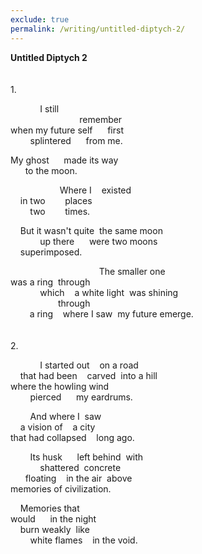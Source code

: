 ```yaml
---
exclude: true
permalink: /writing/untitled-diptych-2/
---
```

**Untitled Diptych 2**<!--After Gao Xingjian and Shane McCrae-->  
<br/><br/>
1\.  
  
&nbsp;&nbsp;&nbsp;&nbsp;&nbsp;&nbsp;&nbsp;&nbsp;&nbsp;&nbsp;&nbsp;&nbsp;I still  
&nbsp;&nbsp;&nbsp;&nbsp;&nbsp;&nbsp;&nbsp;&nbsp;&nbsp;&nbsp;&nbsp;&nbsp;&nbsp;&nbsp;&nbsp;&nbsp;&nbsp;&nbsp;&nbsp;&nbsp;&nbsp;&nbsp;&nbsp;&nbsp;&nbsp;&nbsp;&nbsp;&nbsp;remember  
when my future self&nbsp;&nbsp;&nbsp;&nbsp;&nbsp;&nbsp;first  
&nbsp;&nbsp;&nbsp;&nbsp;&nbsp;&nbsp;&nbsp;&nbsp;splintered&nbsp;&nbsp;&nbsp;&nbsp;&nbsp;&nbsp;from me.  
  
My ghost&nbsp;&nbsp;&nbsp;&nbsp;&nbsp;&nbsp;made its way  
&nbsp;&nbsp;&nbsp;&nbsp;&nbsp;&nbsp;to the moon.  
  
&nbsp;&nbsp;&nbsp;&nbsp;&nbsp;&nbsp;&nbsp;&nbsp;&nbsp;&nbsp;&nbsp;&nbsp;&nbsp;&nbsp;&nbsp;&nbsp;&nbsp;&nbsp;&nbsp;&nbsp;Where I&nbsp;&nbsp;&nbsp;&nbsp;existed  
&nbsp;&nbsp;&nbsp;&nbsp;in two&nbsp;&nbsp;&nbsp;&nbsp;&nbsp;&nbsp;&nbsp;&nbsp;places  
&nbsp;&nbsp;&nbsp;&nbsp;<span style="opacity: 0.0;">in</span> two&nbsp;&nbsp;&nbsp;&nbsp;&nbsp;&nbsp;&nbsp;&nbsp;times.  
  
&nbsp;&nbsp;&nbsp;&nbsp;But it wasn't quite&nbsp;&nbsp;the same moon  
&nbsp;&nbsp;&nbsp;&nbsp;&nbsp;&nbsp;&nbsp;&nbsp;&nbsp;&nbsp;&nbsp;&nbsp;up there&nbsp;&nbsp;&nbsp;&nbsp;&nbsp;&nbsp;were two moons  
&nbsp;&nbsp;&nbsp;&nbsp;superimposed.  
  
&nbsp;&nbsp;&nbsp;&nbsp;&nbsp;&nbsp;&nbsp;&nbsp;&nbsp;&nbsp;&nbsp;&nbsp;&nbsp;&nbsp;&nbsp;&nbsp;&nbsp;&nbsp;&nbsp;&nbsp;&nbsp;&nbsp;&nbsp;&nbsp;&nbsp;&nbsp;&nbsp;&nbsp;&nbsp;&nbsp;&nbsp;&nbsp;&nbsp;&nbsp;&nbsp;&nbsp;The smaller one  
was a ring&nbsp;&nbsp;through  
&nbsp;&nbsp;&nbsp;&nbsp;&nbsp;&nbsp;&nbsp;&nbsp;&nbsp;&nbsp;&nbsp;&nbsp;which&nbsp;&nbsp;&nbsp;&nbsp;a white light&nbsp;&nbsp;was shining  
<span style="opacity: 0.0;">was a ring</span>&nbsp;&nbsp;through  
<span style="opacity: 0.0;">was </span>a ring&nbsp;&nbsp;&nbsp;&nbsp;where I saw&nbsp;&nbsp;my future emerge.  
<br/><br/>
2\.  
  
&nbsp;&nbsp;&nbsp;&nbsp;&nbsp;&nbsp;&nbsp;&nbsp;&nbsp;&nbsp;&nbsp;&nbsp;I started out&nbsp;&nbsp;&nbsp;&nbsp;on a road  
&nbsp;&nbsp;&nbsp;&nbsp;that had been&nbsp;&nbsp;&nbsp;&nbsp;carved&nbsp;&nbsp;into a hill  
where the howling wind  
&nbsp;&nbsp;&nbsp;&nbsp;&nbsp;&nbsp;&nbsp;&nbsp;pierced&nbsp;&nbsp;&nbsp;&nbsp;&nbsp;&nbsp;my eardrums.  
  
&nbsp;&nbsp;&nbsp;&nbsp;&nbsp;&nbsp;&nbsp;&nbsp;And where I&nbsp;&nbsp;saw  
&nbsp;&nbsp;&nbsp;&nbsp;a vision of&nbsp;&nbsp;&nbsp;&nbsp;a city  
that had collapsed&nbsp;&nbsp;&nbsp;&nbsp;long ago.  
  
&nbsp;&nbsp;&nbsp;&nbsp;&nbsp;&nbsp;&nbsp;&nbsp;Its husk&nbsp;&nbsp;&nbsp;&nbsp;&nbsp;&nbsp;left behind&nbsp;&nbsp;with  
&nbsp;&nbsp;&nbsp;&nbsp;&nbsp;&nbsp;&nbsp;&nbsp;&nbsp;&nbsp;&nbsp;&nbsp;shattered&nbsp;&nbsp;concrete  
&nbsp;&nbsp;&nbsp;&nbsp;&nbsp;&nbsp;floating&nbsp;&nbsp;&nbsp;&nbsp;in the air&nbsp;&nbsp;above  
memories of civilization.  
  
&nbsp;&nbsp;&nbsp;&nbsp;Memories that  
would&nbsp;&nbsp;&nbsp;&nbsp;&nbsp;&nbsp;in the night  
&nbsp;&nbsp;&nbsp;&nbsp;burn weakly&nbsp;&nbsp;like  
&nbsp;&nbsp;&nbsp;&nbsp;&nbsp;&nbsp;&nbsp;&nbsp;white flames&nbsp;&nbsp;&nbsp;&nbsp;in the void.